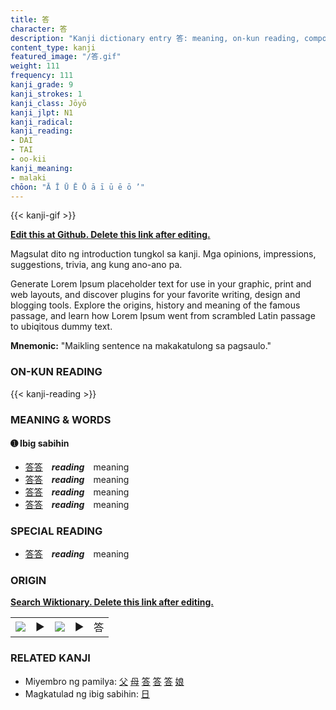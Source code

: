 ```yaml
---
title: 答
character: 答
description: "Kanji dictionary entry 答: meaning, on-kun reading, compounds, origin, related kanji"
content_type: kanji
featured_image: "/答.gif"
weight: 111
frequency: 111
kanji_grade: 9
kanji_strokes: 1
kanji_class: Jōyō
kanji_jlpt: N1
kanji_radical: 
kanji_reading: 
- DAI
- TAI
- oo-kii
kanji_meaning:
- malaki
chōon: "Ā Ī Ū Ē Ō ā ī ū ē ō ’"
---
```

[//]: # (Don't edit the line below. Kanji animated GIF code is automatically generated.)
{{< kanji-gif >}}

[//]: # (Edit below this line.)

**[Edit this at Github. Delete this link after editing.](https://github.com/tim0g/tim/tree/main/content/kanji/答/index.md)**

Magsulat dito ng introduction tungkol sa kanji. Mga opinions, impressions, suggestions, trivia, ang kung ano-ano pa.

Generate Lorem Ipsum placeholder text for use in your graphic, print and web layouts, and discover plugins for your favorite writing, design and blogging tools. Explore the origins, history and meaning of the famous passage, and learn how Lorem Ipsum went from scrambled Latin passage to ubiqitous dummy text.
 
**Mnemonic:** "Maikling sentence na makakatulong sa pagsaulo."

### ON-KUN READING

[//]: # (Don't edit the line below. ON-KUN READING code is automatically generated.)
{{< kanji-reading >}}

### MEANING & WORDS

#### ➊ **Ibig sabihin**
  - [答](../答)[答](../答)　***reading***　meaning
  - [答](../答)[答](../答)　***reading***　meaning
  - [答](../答)[答](../答)　***reading***　meaning
  - [答](../答)[答](../答)　***reading***　meaning

### SPECIAL READING
  - [答](../答)[答](../答)　***reading***　meaning

### ORIGIN

**[Search Wiktionary. Delete this link after editing.](https://wiktionary.org/wiki/答)**
<table class="kanji-table"><tr><td>
<img src="60px-答-bronze.svg.png">
</td><td>▶</td><td>
<img src="60px-答-oracle.svg.png">
</td><td>▶</td>
<td class="kanji-origin">答</td>
</tr></table>

### RELATED KANJI
- Miyembro ng pamilya: [父](../父) [母](../母) [答](../答) [答](../答) [答](../答) [娘](../娘)
- Magkatulad ng ibig sabihin: [日](../日)
